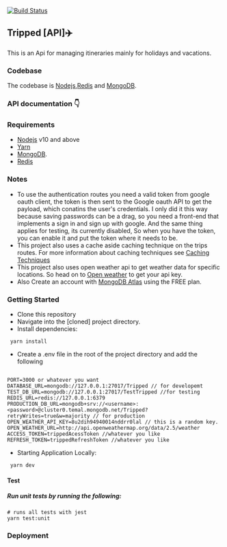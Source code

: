[![Build Status](https://travis-ci.com/FunbiOyede/Tripped.svg?branch=master)](https://travis-ci.com/FunbiOyede/Tripped)

## Tripped [API]✈️

This is an Api for managing itineraries mainly for holidays and vacations.

### Codebase

The codebase is [Nodejs](https://nodejs.org/en/),[Redis](https://redis.io/) and [MongoDB](https://www.mongodb.com/).

### API documentation 👇

### Requirements

- [Nodejs](https://nodejs.org/en/) v10 and above
- [Yarn](https://yarnpkg.com/)
- [MongoDB](https://www.mongodb.com/).
- [Redis](https://redis.io/)

### Notes

- To use the authentication routes you need a valid token from google oauth client, the token is then sent to the Google oauth API to get the payload, which conatins the user's credentials. I only did it this way because saving passwords can be a drag, so you need a front-end that implements a sign in and sign up with google. And the same thing applies for testing, its currently disabled, So when you have the token, you can enable it and put the token where it needs to be.
- This project also uses a cache aside caching technique on the trips routes. For more information about caching techniques see [Caching Techniques](https://bluzelle.com/blog/things-you-should-know-about-database-caching#:~:text=Cache%20Aside,will%20retrieve%20the%20data%20directly.)
- This project also uses open weather api to get weather data for specific locations. So head on to [Open weather](https://openweathermap.org/api) to get your api key.
- Also Create an account with [MongoDB Atlas](https://cloud.mongodb.com/) using the FREE plan.

### Getting Started

- Clone this repository
- Navigate into the [cloned] project directory.
- Install dependencies:

```
 yarn install
```

- Create a .env file in the root of the project directory and add the following

```

PORT=3000 or whatever you want
DATABASE_URL=mongodb://127.0.0.1:27017/Tripped // for developemt
TEST_DB_URL=mongodb://127.0.0.1:27017/TestTripped //for testing
REDIS_URL=redis://127.0.0.1:6379
PRODUCTION_DB_URL=mongodb+srv://<username>:<password>@cluster0.temal.mongodb.net/Tripped?retryWrites=true&w=majority // for production
OPEN_WEATHER_API_KEY=8u2dih94940014nddrr0lal // this is a random key.
OPEN_WEATHER_URL=http://api.openweathermap.org/data/2.5/weather
ACCESS_TOKEN=trippedAcessToken //whatever you like
REFRESH_TOKEN=trippedRefreshToken //whatever you like

```

- Starting Application Locally:

```
 yarn dev
```

#### Test

##### Run unit tests by running the following:

```
# runs all tests with jest
yarn test:unit
```

### Deployment
